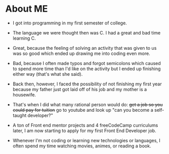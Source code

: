 # About ME

- I got into programming in my first semester of college.
- The language we were thought then was C. I had a great and bad time learning C.
- Great, because the feeling of solving an activity that was given to us was so good which ended up drawing me into coding even more.
- Bad, because I often made typos and forgot semicolons which caused to spend more time than I'd like on the activity but I ended up finishing either way (that's what she said).

- Back then, however, I faced the possibility of not finishing my first year because my father just got laid off of his job and my mother is a housewife.
- That's when I did what many rational person would do: ~~get a job so you could pay for tuition~~ go to youtube and look up "can you become a self-taught developer?"
- A ton of Front end mentor projects and 4 freeCodeCamp curriculums later, I am now starting to apply for my first Front End Developer job.
- Whenever I'm not coding or learning new technologies or languages, I often spend my time watching movies, animes, or reading a book.
